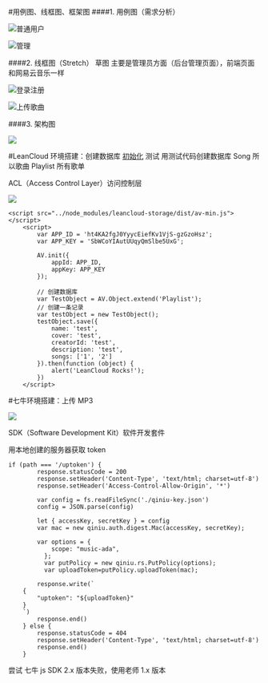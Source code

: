 #用例图、线框图、框架图
####1. 用例图（需求分析）

![普通用户](https://upload-images.jianshu.io/upload_images/7094266-afa995d8deff21ce.png?imageMogr2/auto-orient/strip%7CimageView2/2/w/1240)

![管理](https://upload-images.jianshu.io/upload_images/7094266-e327c777487a46df.png?imageMogr2/auto-orient/strip%7CimageView2/2/w/1240)

####2. 线框图（Stretch） 草图
主要是管理员方面（后台管理页面），前端页面和网易云音乐一样

![登录注册](https://upload-images.jianshu.io/upload_images/7094266-0f7728ecdbbf9e26.png?imageMogr2/auto-orient/strip%7CimageView2/2/w/1240)

![上传歌曲](https://upload-images.jianshu.io/upload_images/7094266-bbbb3fc56a747f4d.png?imageMogr2/auto-orient/strip%7CimageView2/2/w/1240)

####3. 架构图

![](https://upload-images.jianshu.io/upload_images/7094266-99b93ed0ed8fb81b.png?imageMogr2/auto-orient/strip%7CimageView2/2/w/1240)

#LeanCloud 环境搭建：创建数据库
[初始化](https://leancloud.cn/docs/sdk_setup-js.html#hash20935048)
测试
用测试代码创建数据库
Song 所以歌曲
Playlist 所有歌单

ACL（Access Control Layer）访问控制层

![](https://upload-images.jianshu.io/upload_images/7094266-9b6d8183e7fd96a0.png?imageMogr2/auto-orient/strip%7CimageView2/2/w/1240)
```
<script src="../node_modules/leancloud-storage/dist/av-min.js"></script>
    <script>
        var APP_ID = 'ht4KA2fgJ0YyycEiefKv1VjS-gzGzoHsz';
        var APP_KEY = 'SbWCoYIAutUUqyQmSlbe5UxG';

        AV.init({
            appId: APP_ID,
            appKey: APP_KEY
        });

        // 创建数据库
        var TestObject = AV.Object.extend('Playlist');
        // 创建一条记录
        var testObject = new TestObject();
        testObject.save({
            name: 'test',
            cover: 'test',
            creatorId: 'test',
            description: 'test',
            songs: ['1', '2']
        }).then(function (object) {
            alert('LeanCloud Rocks!');
        })
    </script>
```
#七牛环境搭建：上传 MP3

![](https://upload-images.jianshu.io/upload_images/7094266-d878ab3455cc82ef.png?imageMogr2/auto-orient/strip%7CimageView2/2/w/1240)

SDK（Software Development Kit）软件开发套件

用本地创建的服务器获取 token
```
if (path === '/uptoken') {
        response.statusCode = 200
        response.setHeader('Content-Type', 'text/html; charset=utf-8')
        response.setHeader('Access-Control-Allow-Origin', '*')

        var config = fs.readFileSync('./qiniu-key.json')
        config = JSON.parse(config)

        let { accessKey, secretKey } = config
        var mac = new qiniu.auth.digest.Mac(accessKey, secretKey);

        var options = {
            scope: "music-ada",
          };
          var putPolicy = new qiniu.rs.PutPolicy(options);
          var uploadToken=putPolicy.uploadToken(mac);

        response.write(`
    {
        "uptoken": "${uploadToken}"
    }
    `)
        response.end()
    } else {
        response.statusCode = 404
        response.setHeader('Content-Type', 'text/html; charset=utf-8')
        response.end()
    }
```
尝试 七牛 js SDK 2.x 版本失败，使用老师 1.x 版本
